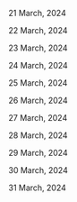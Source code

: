 21 March, 2024

22 March, 2024

23 March, 2024

24 March, 2024

25 March, 2024

26 March, 2024

27 March, 2024

28 March, 2024

29 March, 2024

30 March, 2024

31 March, 2024